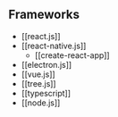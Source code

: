 ## Frameworks

- [[react.js]]
- [[react-native.js]]
	- [[create-react-app]]
- [[electron.js]]
- [[vue.js]]
- [[tree.js]]
- [[typescript]]
- [[node.js]]

